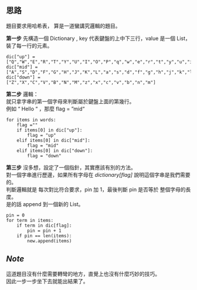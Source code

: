 思路
--
題目要求用哈希表，
算是一道蠻講究邏輯的題目。

**第一步**
先構造一個 Dictionary ,
key 代表鍵盤的上中下三行，value 是一個 List，裝了每一行的元素。
```
dic["up"] = ["Q","W","E","R","T","Y","U","I","O","P","q","w","e","r","t","y","u","i","o","p"]
dic["mid"] = ["A","S","D","F","G","H","J","K","L","a","s","d","f","g","h","j","k","l"]
dic["down"] = ["Z","X","C","V","B","N","M","z","x","c","v","b","n","m"]
```

**第二步**
邏輯：    
就只拿字串的第一個字母來判斷屬於鍵盤上面的第幾行。    
例如 “ Hello “ ，那麼 flag = ”mid“
```
for items in words:
    flag =""
    if items[0] in dic["up"]:
        flag = "up"
    elif items[0] in dic["mid"]:
        flag = "mid"
    elif items[0] in dic["down"]:
        flag = "down"
```
**第三步**
沒多想，設定了一個指針，其實應該有別的方法。    
對一個字串進行歷邊，如果所有字母在 *dictionary[flag]* 說明這個字串是我們需要的。   
判斷邏輯就是 每次對比符合要求，pin 加 1，最後判斷 pin 是否等於 整個字母的長度。    
是的話 append 到一個新的 List。
```
pin = 0
for term in items:
    if term in dic[flag]:
        pin = pin + 1
    if pin == len(items):
        new.append(items)
```

*Note*
--
這道題目沒有什麼需要轉彎的地方，直覺上也沒有什麼巧妙的技巧。    
因此一步一步坐下去就能出結果了。

